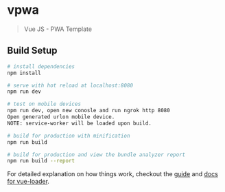 # vpwa

> Vue JS - PWA Template

## Build Setup

``` bash
# install dependencies
npm install

# serve with hot reload at localhost:8080
npm run dev

# test on mobile devices
npm run dev, open new conosle and run ngrok http 8080
Open generated urlon mobile device.
NOTE: service-worker will be loaded upon build.

# build for production with minification
npm run build

# build for production and view the bundle analyzer report
npm run build --report
```

For detailed explanation on how things work, checkout the [guide](http://vuejs-templates.github.io/webpack/) and [docs for vue-loader](http://vuejs.github.io/vue-loader).
